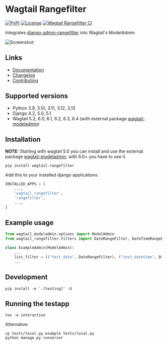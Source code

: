 # Wagtail Rangefilter

[![PyPI](https://img.shields.io/pypi/v/wagtail-rangefilter)](https://pypi.org/project/wagtail-rangefilter/)
[![License](https://img.shields.io/badge/License-BSD_3--Clause-blue.svg)](https://opensource.org/licenses/BSD-3-Clause)
[![Wagtail Rangefilter CI](https://github.com/wunderweiss/wagtail-rangefilter/actions/workflows/test.yml/badge.svg)](https://github.com/wunderweiss/wagtail-rangefilter/actions/workflows/test.yml)

Integrates [django-admin-rangefilter](https://pypi.org/project/django-admin-rangefilter/) into Wagtail's ModelAdmin

![Screenshot](https://raw.githubusercontent.com/wunderweiss/wagtail-rangefilter/main/.github/screenshot.png)

## Links

- [Documentation](https://github.com/wunderweiss/wagtail-rangefilter/blob/main/README.md)
- [Changelog](https://github.com/wunderweiss/wagtail-rangefilter/blob/main/CHANGELOG.md)
- [Contributing](https://github.com/wunderweiss/wagtail-rangefilter/blob/main/CONTRIBUTING.md)

## Supported versions

- Python 3.9, 3.10, 3.11, 3.12, 3.13
- Django 4.2, 5.0, 5.1
- Wagtail 5.2, 6.0, 6.1, 6.2, 6.3, 6.4 (with external package [wagtail-modeladmin](https://pypi.org/project/wagtail-modeladmin/))

## Installation

**NOTE:** Starting with wagtail 5.0 you can install and use the external package [wagtail-modeladmin](https://pypi.org/project/wagtail-modeladmin/), with 6.0+ you have to use it.

```shell
pip install wagtail-rangefilter
```

Add this to your installed django applications:
```python
INSTALLED_APPS = [
    ...,
    'wagtail_rangefilter',
    'rangefilter',
    ...,
]
```

## Example usage

```python
from wagtail_modeladmin.options import ModelAdmin
from wagtail_rangefilter.filters import DateRangeFilter, DateTimeRangeFilter

class ExampleAdmin(ModelAdmin):
    ...
    list_filter = (("test_date", DateRangeFilter), ("test_datetime", DateTimeRangeFilter),)
    ...

```

## Development

```shell
pip install -e '.[testing]' -U
```

## Running the testapp

```shell
tox -e interactive
```

Alternative:
```shell
cp tests/local.py.example tests/local.py
python manage.py runserver
```
